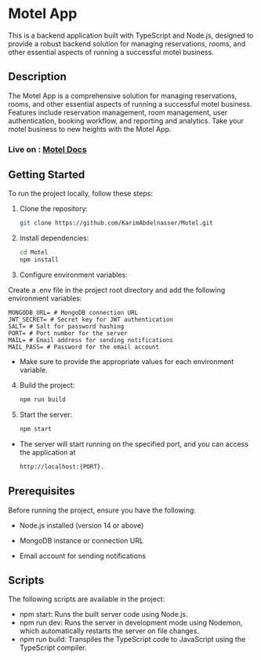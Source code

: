 # Motel App

This is a backend application built with TypeScript and Node.js, designed to provide a robust backend solution for managing reservations, rooms, and other essential aspects of running a successful motel business.

## Description

The Motel App is a comprehensive solution for managing reservations, rooms, and other essential aspects of running a successful motel business. Features include reservation management, room management, user authentication, booking workflow, and reporting and analytics. Take your motel business to new heights with the Motel App.

### Live on : [Motel Docs](https://motel-pi.vercel.app/docs/)

## Getting Started

To run the project locally, follow these steps:

1. Clone the repository:

    ```bash
    git clone https://github.com/KarimAbdelnasser/Motel.git
    ```

2. Install dependencies:

    ```bash
    cd Motel
    npm install
    ```

3. Configure environment variables:

Create a .env file in the project root directory and add the following environment variables:

    MONGODB_URL= # MongoDB connection URL
    JWT_SECRET= # Secret key for JWT authentication
    SALT= # Salt for password hashing
    PORT= # Port number for the server
    MAIL= # Email address for sending notifications
    MAIL_PASS= # Password for the email account

-   Make sure to provide the appropriate values for each environment variable.

4.  Build the project:

    ```bash
    npm run build
    ```

5.  Start the server:

    ```bash
    npm start
    ```

-   The server will start running on the specified port, and you can access the application at
    ```bash
    http://localhost:{PORT}.
    ```

## Prerequisites

Before running the project, ensure you have the following:

-   Node.js installed (version 14 or above)

-   MongoDB instance or connection URL

-   Email account for sending notifications

## Scripts

The following scripts are available in the project:

-   npm start: Runs the built server code using Node.js.
-   npm run dev: Runs the server in development mode using Nodemon, which automatically restarts the server on file changes.
-   npm run build: Transpiles the TypeScript code to JavaScript using the TypeScript compiler.
